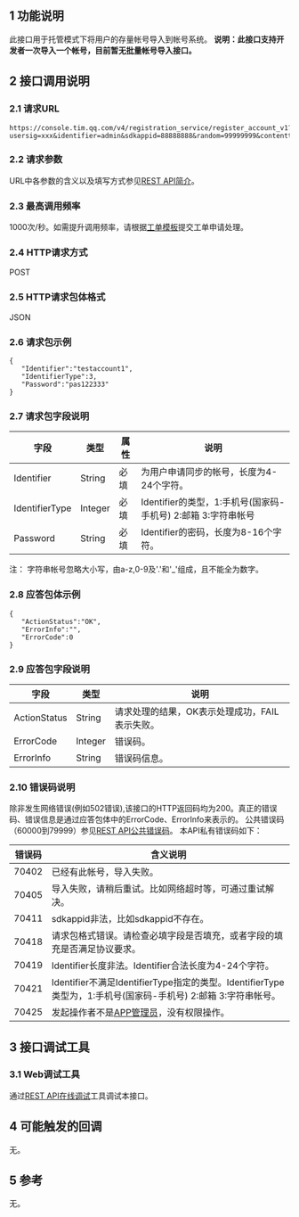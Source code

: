 ## 1 功能说明 

此接口用于托管模式下将用户的存量帐号导入到帐号系统。
**说明：此接口支持开发者一次导入一个帐号，目前暂无批量帐号导入接口。**

## 2 接口调用说明

### 2.1 请求URL 
```
https://console.tim.qq.com/v4/registration_service/register_account_v1?usersig=xxx&identifier=admin&sdkappid=88888888&random=99999999&contenttype=json
```
### 2.2 请求参数 

URL中各参数的含义以及填写方式参见[REST API简介](/doc/product/269/REST%20API简介)。 

### 2.3 最高调用频率 

1000次/秒。如需提升调用频率，请根据[工单模板](/doc/product/269/云通信配置变更需求工单#2.15-rest-api.E8.B0.83.E7.94.A8.E9.A2.91.E7.8E.87.E8.B0.83.E6.95.B4)提交工单申请处理。

### 2.4 HTTP请求方式 

POST 

### 2.5 HTTP请求包体格式 

JSON 

### 2.6 请求包示例

```
{
   "Identifier":"testaccount1",
   "IdentifierType":3,
   "Password":"pas122333"
}
```

### 2.7 请求包字段说明 


| 字段 |类型 |属性 |说明|
|---------|---------|---------|---------|
| Identifier | String | 必填 |为用户申请同步的帐号，长度为4-24个字符。  |
| IdentifierType | Integer | 必填 |Identifier的类型，1:手机号(国家码-手机号) 2:邮箱 3:字符串帐号|
| Password| String | 必填 |Identifier的密码，长度为8-16个字符。  |
注：
字符串帐号忽略大小写，由a-z,0-9及'.'和'_'组成，且不能全为数字。

### 2.8 应答包体示例 

```
{
   "ActionStatus":"OK",
   "ErrorInfo":"",
   "ErrorCode":0
}
```

### 2.9 应答包字段说明 


| 字段| 类型|说明 |
|---------|---------|---------|
| ActionStatus | String |请求处理的结果，OK表示处理成功，FAIL表示失败。 |
| ErrorCode | Integer | 错误码。  |
| ErrorInfo | String| 错误码信息。  |

### 2.10 错误码说明 

除非发生网络错误(例如502错误),该接口的HTTP返回码均为200。真正的错误码、错误信息是通过应答包体中的ErrorCode、ErrorInfo来表示的。 
公共错误码（60000到79999）参见[REST API公共错误码](/doc/product/269/REST%20API简介#4-rest-api.E5.85.AC.E5.85.B1.E9.94.99.E8.AF.AF.E7.A0.81)。 
本API私有错误码如下： 

| 错误码 |含义说明 | 
|---------|---------|
|70402 |已经有此帐号，导入失败。|
|70405 | 导入失败，请稍后重试。比如网络超时等，可通过重试解决。 |
|70411 | sdkappid非法，比如sdkappid不存在。 |
|70418 | 请求包格式错误。请检查必填字段是否填充，或者字段的填充是否满足协议要求。  |
|70419 | Identifier长度非法。Identifier合法长度为4-24个字符。 |
|70421 | Identifier不满足IdentifierType指定的类型。IdentifierType类型为，1:手机号(国家码-手机号) 2:邮箱 3:字符串帐号。 |
|70425 | 发起操作者不是[APP管理员](/doc/product/269/账号登录集成说明#3.4-app.E7.AE.A1.E7.90.86.E5.91.98)，没有权限操作。 |

## 3 接口调试工具 

### 3.1 Web调试工具 

通过[REST API在线调试](http://avc.qcloud.com/wiki2.0/im/APITester/APITester.html#v4/registration_service/register_account_v1)工具调试本接口。 

## 4 可能触发的回调 

无。 

## 5 参考 

无。 

